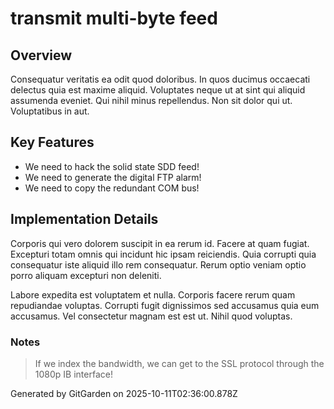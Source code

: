 # transmit multi-byte feed

## Overview
Consequatur veritatis ea odit quod doloribus. In quos ducimus occaecati delectus quia est maxime aliquid. Voluptates neque ut at sint qui aliquid assumenda eveniet. Qui nihil minus repellendus. Non sit dolor qui ut. Voluptatibus in aut.

## Key Features
- We need to hack the solid state SDD feed!
- We need to generate the digital FTP alarm!
- We need to copy the redundant COM bus!

## Implementation Details
Corporis qui vero dolorem suscipit in ea rerum id. Facere at quam fugiat. Excepturi totam omnis qui incidunt hic ipsam reiciendis. Quia corrupti quia consequatur iste aliquid illo rem consequatur. Rerum optio veniam optio porro aliquam excepturi non deleniti.
 Labore expedita est voluptatem et nulla. Corporis facere rerum quam repudiandae voluptas. Corrupti fugit dignissimos sed accusamus quia eum accusamus. Vel consectetur magnam est est ut. Nihil quod voluptas.

### Notes
> If we index the bandwidth, we can get to the SSL protocol through the 1080p IB interface!

Generated by GitGarden on 2025-10-11T02:36:00.878Z